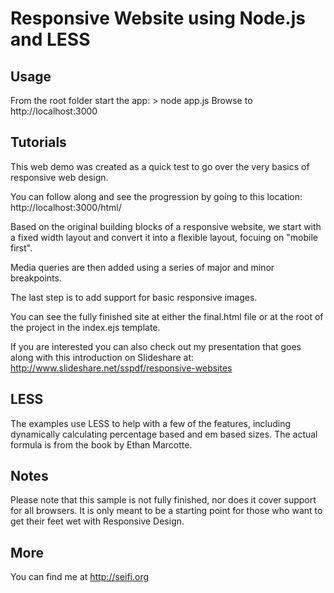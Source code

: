 # Responsive Website using Node.js and LESS

## Usage

From the root folder start the app: > node app.js
Browse to http://localhost:3000

## Tutorials

This web demo was created as a quick test to go over the very basics of responsive web design.

You can follow along and see the progression by going to this location:
http://localhost:3000/html/

Based on the original building blocks of a responsive website, we start with a fixed width layout and convert it into a flexible layout, focuing on "mobile first".

Media queries are then added using a series of major and minor breakpoints.

The last step is to add support for basic responsive images.

You can see the fully finished site at either the final.html file or at the root of the project in the index.ejs template.

If you are interested you can also check out my presentation that goes along with this introduction on Slideshare at:
http://www.slideshare.net/sspdf/responsive-websites

## LESS

The examples use LESS to help with a few of the features, including dynamically calculating percentage based and em based sizes. The actual formula is from the book by Ethan Marcotte.

## Notes

Please note that this sample is not fully finished, nor does it cover support for all browsers. It is only meant to be a starting point for those who want to get their feet wet with Responsive Design.

## More

You can find me at http://seifi.org
